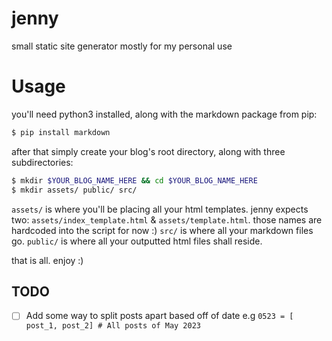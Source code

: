 # jenny
small static site generator mostly for my personal use

# Usage
you'll need python3 installed, along with the markdown package from pip:

```sh
$ pip install markdown
```

after that simply create your blog's root directory, along with three subdirectories:

```sh 
$ mkdir $YOUR_BLOG_NAME_HERE && cd $YOUR_BLOG_NAME_HERE
$ mkdir assets/ public/ src/
```

`assets/` is where you'll be placing all your html templates. jenny expects two: `assets/index_template.html` & `assets/template.html`. those names are hardcoded into the script for now :)
`src/` is where all your markdown files go.
`public/` is where all your outputted html files shall reside.

that is all. enjoy :)

## TODO

- [ ] Add some way to split posts apart based off of date e.g `0523 = [ post_1, post_2] # All posts of May 2023`
